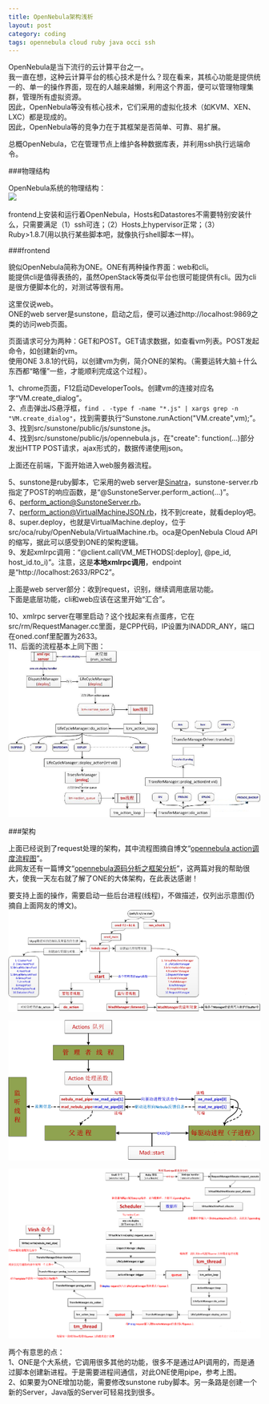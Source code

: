 ```yaml
---
title: OpenNebula架构浅析
layout: post
category: coding
tags: opennebula cloud ruby java occi ssh
---
```


OpenNebula是当下流行的云计算平台之一。  
我一直在想，这种云计算平台的核心技术是什么？现在看来，其核心功能是提供统一的、单一的操作界面，现在的人越来越懒，利用这个界面，便可以管理物理集群，管理所有虚拟资源。  
因此，OpenNebula等没有核心技术，它们采用的虚拟化技术（如KVM、XEN、LXC）都是现成的。  
因此，OpenNebula等的竞争力在于其框架是否简单、可靠、易扩展。  

总概OpenNebula，它在管理节点上维护各种数据库表，并利用ssh执行远端命令。  

###物理结构

OpenNebula系统的物理结构：  
![](http://opennebula.org/_media/documentation:rel3.4:one_high.png)  

frontend上安装和运行着OpenNebula，Hosts和Datastores不需要特别安装什么，只需要满足（1）ssh可连；（2）Hosts上hypervisor正常；（3）Ruby>1.8.7(用以执行某些脚本吧，就像执行shell脚本一样)。  

###frontend

貌似OpenNebula简称为ONE。ONE有两种操作界面：web和cli。  
能提供cli是值得表扬的，虽然OpenStack等类似平台也很可能提供有cli。因为cli是很方便脚本化的，对测试等很有用。  

这里仅说web。  
ONE的web server是sunstone，启动之后，便可以通过http://localhost:9869之类的访问web页面。  

页面请求可分为两种：GET和POST。GET请求数据，如查看vm列表。POST发起命令，如创建新的vm。  
使用ONE 3.8.1的代码，以创建vm为例，简介ONE的架构。（需要运转大脑＋什么东西都“略懂”一些，才能顺利完成这个过程）。  

1、chrome页面，F12启动DeveloperTools。创建vm的连接对应名字“VM.create_dialog”。  
2、点击弹出JS悬浮框，`find . -type f -name "*.js" | xargs grep -n "VM.create_dialog"`，找到需要执行“Sunstone.runAction("VM.create",vm);”。  
3、找到src/sunstone/public/js/sunstone.js。  
4、找到src/sunstone/public/js/opennebula.js，在"create": function(...)部分发出HTTP POST请求，ajax形式的，数据传递使用json。  

上面还在前端，下面开始进入web服务器流程。  

5、sunstone是ruby脚本，它采用的web server是[Sinatra](http://www.sinatrarb.com/)，sunstone-server.rb指定了POST的响应函数，是“@SunstoneServer.perform_action(...)”。  
6、perform_action@SunstoneServer.rb。  
7、perform_action@VirtualMachineJSON.rb，找不到create，就看deploy吧。  
8、super.deploy，也就是VirtualMachine.deploy，位于src/oca/ruby/OpenNebula/VirtualMachine.rb。oca是OpenNebula Cloud API的缩写，据此可以感受到ONE的架构逻辑。  
9、发起xmlrpc调用：“@client.call(VM_METHODS[:deploy], @pe_id, host_id.to_i)”。注意，这是**本地xmlrpc调用**，endpoint是“http://localhost:2633/RPC2”。  

上面是web server部分：收到request，识别，继续调用底层功能。  
下面是底层功能，cli和web应该在这里开始“汇合”。  

10、xmlrpc server在哪里启动？这个找起来有点蛋疼，它在src/rm/RequestManager.cc里面，是CPP代码，IP设置为INADDR_ANY，端口在oned.conf里配置为2633。  
11、后面的流程基本上同下图：  
![](/images/one_request_sched.jpg)  

###架构  

上面已经说到了request处理的架构，其中流程图摘自博文“[opennebula action调度流程图](http://blog.chinaunix.net/uid-20940095-id-3426882.html)”。  
此网友还有一篇博文“[opennebula源码分析之框架分析](http://blog.chinaunix.net/uid-20940095-id-3304443.html)”，这两篇对我的帮助很大，使我一天左右就了解了ONE的大体架构，在此表达感谢！  

要支持上面的操作，需要启动一些后台进程(线程)，不做描述，仅列出示意图(仍摘自上面网友的博文)。  
![](/images/one_oned.png)  

![](/images/one_process_pipe.png)  

![](/images/one_create_vm.png)  

两个有意思的点：  
1、ONE是个大系统，它调用很多其他的功能，很多不是通过API调用的，而是通过脚本创建新进程。于是需要进程间通信，对此ONE使用pipe，参考上图。  
2、如果要为ONE增加功能，需要修改sunstone ruby脚本。另一条路是创建一个新的Server，Java版的Server可轻易找到很多。  

